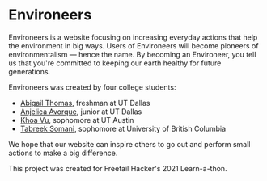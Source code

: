 # Environeers

Environeers is a website focusing on increasing everyday actions that help the environment in big ways. Users of Environeers will become pioneers of environmentalism — hence the name. By becoming an Environeer, you tell us that you're committed to keeping our earth healthy for future generations.

Environeers was created by four college students:

- [Abigail Thomas](https://www.linkedin.com/in/abigailthomas2020/), freshman at UT Dallas
- [Anjelica Avorque](https://www.linkedin.com/in/anjelica-avorque/), junior at UT Dallas
- [Khoa Vu](https://www.linkedin.com/in/khoa-vu-0020141a8/), sophomore at UT Austin
- [Tabreek Somani](https://www.linkedin.com/in/tabreeksomani/), sophomore at University of British Columbia

We hope that our website can inspire others to go out and perform small actions to make a big difference.

This project was created for Freetail Hacker's 2021 Learn-a-thon.
